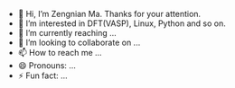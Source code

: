 - 👋 Hi, I’m Zengnian Ma. Thanks for your attention.
- 👀 I’m interested in DFT(VASP), Linux, Python and so on.
- 🌱 I’m currently reaching ...
- 💞️ I’m looking to collaborate on ...
- 📫 How to reach me ...
- 😄 Pronouns: ...
- ⚡ Fun fact: ...

<!---
Zengnian Ma is a ✨ special ✨ repository because its `README.md` (this file) appears on your GitHub profile.
You can click the Preview link to take a look at your changes.
--->
